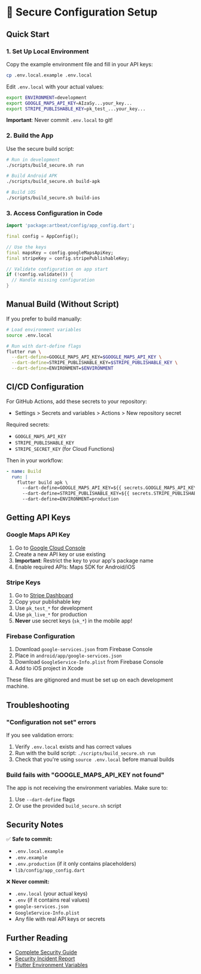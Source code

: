 # 🔐 Secure Configuration Setup

## Quick Start

### 1. Set Up Local Environment

Copy the example environment file and fill in your API keys:

```bash
cp .env.local.example .env.local
```

Edit `.env.local` with your actual values:

```bash
export ENVIRONMENT=development
export GOOGLE_MAPS_API_KEY=AIzaSy...your_key...
export STRIPE_PUBLISHABLE_KEY=pk_test_...your_key...
```

**Important**: Never commit `.env.local` to git!

### 2. Build the App

Use the secure build script:

```bash
# Run in development
./scripts/build_secure.sh run

# Build Android APK
./scripts/build_secure.sh build-apk

# Build iOS
./scripts/build_secure.sh build-ios
```

### 3. Access Configuration in Code

```dart
import 'package:artbeat/config/app_config.dart';

final config = AppConfig();

// Use the keys
final mapsKey = config.googleMapsApiKey;
final stripeKey = config.stripePublishableKey;

// Validate configuration on app start
if (!config.validate()) {
  // Handle missing configuration
}
```

## Manual Build (Without Script)

If you prefer to build manually:

```bash
# Load environment variables
source .env.local

# Run with dart-define flags
flutter run \
  --dart-define=GOOGLE_MAPS_API_KEY=$GOOGLE_MAPS_API_KEY \
  --dart-define=STRIPE_PUBLISHABLE_KEY=$STRIPE_PUBLISHABLE_KEY \
  --dart-define=ENVIRONMENT=$ENVIRONMENT
```

## CI/CD Configuration

For GitHub Actions, add these secrets to your repository:

- Settings > Secrets and variables > Actions > New repository secret

Required secrets:

- `GOOGLE_MAPS_API_KEY`
- `STRIPE_PUBLISHABLE_KEY`
- `STRIPE_SECRET_KEY` (for Cloud Functions)

Then in your workflow:

```yaml
- name: Build
  run: |
    flutter build apk \
      --dart-define=GOOGLE_MAPS_API_KEY=${{ secrets.GOOGLE_MAPS_API_KEY }} \
      --dart-define=STRIPE_PUBLISHABLE_KEY=${{ secrets.STRIPE_PUBLISHABLE_KEY }} \
      --dart-define=ENVIRONMENT=production
```

## Getting API Keys

### Google Maps API Key

1. Go to [Google Cloud Console](https://console.cloud.google.com/apis/credentials)
2. Create a new API key or use existing
3. **Important**: Restrict the key to your app's package name
4. Enable required APIs: Maps SDK for Android/iOS

### Stripe Keys

1. Go to [Stripe Dashboard](https://dashboard.stripe.com/apikeys)
2. Copy your publishable key
3. Use `pk_test_*` for development
4. Use `pk_live_*` for production
5. **Never** use secret keys (`sk_*`) in the mobile app!

### Firebase Configuration

1. Download `google-services.json` from Firebase Console
2. Place in `android/app/google-services.json`
3. Download `GoogleService-Info.plist` from Firebase Console
4. Add to iOS project in Xcode

These files are gitignored and must be set up on each development machine.

## Troubleshooting

### "Configuration not set" errors

If you see validation errors:

1. Verify `.env.local` exists and has correct values
2. Run with the build script: `./scripts/build_secure.sh run`
3. Check that you're using `source .env.local` before manual builds

### Build fails with "GOOGLE_MAPS_API_KEY not found"

The app is not receiving the environment variables. Make sure to:

1. Use `--dart-define` flags
2. Or use the provided `build_secure.sh` script

## Security Notes

✅ **Safe to commit:**

- `.env.local.example`
- `.env.example`
- `.env.production` (if it only contains placeholders)
- `lib/config/app_config.dart`

❌ **Never commit:**

- `.env.local` (your actual keys)
- `.env` (if it contains real values)
- `google-services.json`
- `GoogleService-Info.plist`
- Any file with real API keys or secrets

## Further Reading

- [Complete Security Guide](./docs/SECURITY_CONFIGURATION.md)
- [Security Incident Report](./docs/SECURITY_INCIDENT_2025_10_03.md)
- [Flutter Environment Variables](https://flutter.dev/docs/deployment/flavors)
